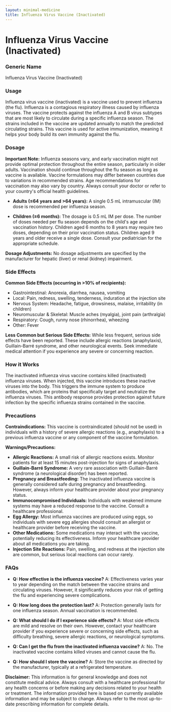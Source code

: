 ```yaml
---
layout: minimal-medicine
title: Influenza Virus Vaccine (Inactivated)
---
```


# Influenza Virus Vaccine (Inactivated)
### Generic Name
Influenza Virus Vaccine (Inactivated)

### Usage
Influenza virus vaccine (inactivated) is a vaccine used to prevent influenza (the flu).  Influenza is a contagious respiratory illness caused by influenza viruses.  The vaccine protects against the influenza A and B virus subtypes that are most likely to circulate during a specific influenza season.  The strains included in the vaccine are updated annually to match the predicted circulating strains.  This vaccine is used for active immunization, meaning it helps your body build its own immunity against the flu.

### Dosage

**Important Note:** Influenza seasons vary, and early vaccination might not provide optimal protection throughout the entire season, particularly in older adults.  Vaccination should continue throughout the flu season as long as vaccine is available.  Vaccine formulations may differ between countries due to variations in recommended strains.  Age recommendations for vaccination may also vary by country.  Always consult your doctor or refer to your country's official health guidelines.

* **Adults (≤64 years and >64 years):** A single 0.5 mL intramuscular (IM) dose is recommended per influenza season.

* **Children (≥6 months):**  The dosage is 0.5 mL IM per dose. The number of doses needed per flu season depends on the child's age and vaccination history.  Children aged 6 months to 8 years may require two doses, depending on their prior vaccination status.  Children aged 9 years and older receive a single dose.  Consult your pediatrician for the appropriate schedule.

**Dosage Adjustments:** No dosage adjustments are specified by the manufacturer for hepatic (liver) or renal (kidney) impairment.


### Side Effects

**Common Side Effects (occurring in >10% of recipients):**

* Gastrointestinal: Anorexia, diarrhea, nausea, vomiting
* Local: Pain, redness, swelling, tenderness, induration at the injection site
* Nervous System: Headache, fatigue, drowsiness, malaise, irritability (in children)
* Neuromuscular & Skeletal: Muscle aches (myalgia), joint pain (arthralgia)
* Respiratory: Cough, runny nose (rhinorrhea), wheezing
* Other: Fever

**Less Common but Serious Side Effects:**  While less frequent, serious side effects have been reported. These include allergic reactions (anaphylaxis), Guillain-Barré syndrome, and other neurological events.  Seek immediate medical attention if you experience any severe or concerning reaction.


### How it Works

The inactivated influenza virus vaccine contains killed (inactivated) influenza viruses. When injected, this vaccine introduces these inactive viruses into the body.  This triggers the immune system to produce antibodies, which are proteins that specifically target and neutralize the influenza viruses.  This antibody response provides protection against future infection by the specific influenza strains contained in the vaccine.


### Precautions

**Contraindications:** This vaccine is contraindicated (should not be used) in individuals with a history of severe allergic reactions (e.g., anaphylaxis) to a previous influenza vaccine or any component of the vaccine formulation.

**Warnings/Precautions:**

* **Allergic Reactions:**  A small risk of allergic reactions exists.  Monitor patients for at least 15 minutes post-injection for signs of anaphylaxis.
* **Guillain-Barré Syndrome:**  A very rare association with Guillain-Barré syndrome (a neurological disorder) has been reported.
* **Pregnancy and Breastfeeding:**  The inactivated influenza vaccine is generally considered safe during pregnancy and breastfeeding. However, always inform your healthcare provider about your pregnancy status.
* **Immunocompromised Individuals:** Individuals with weakened immune systems may have a reduced response to the vaccine.  Consult a healthcare professional.
* **Egg Allergy:**  Most influenza vaccines are produced using eggs, so individuals with severe egg allergies should consult an allergist or healthcare provider before receiving the vaccine.
* **Other Medications:**  Some medications may interact with the vaccine, potentially reducing its effectiveness.  Inform your healthcare provider about all medications you are taking.
* **Injection Site Reactions:**  Pain, swelling, and redness at the injection site are common, but serious local reactions can occur rarely.


### FAQs

* **Q: How effective is the influenza vaccine?** A: Effectiveness varies year to year depending on the match between the vaccine strains and circulating viruses.  However, it significantly reduces your risk of getting the flu and experiencing severe complications.

* **Q: How long does the protection last?** A: Protection generally lasts for one influenza season.  Annual vaccination is recommended.

* **Q: What should I do if I experience side effects?** A: Most side effects are mild and resolve on their own.  However, contact your healthcare provider if you experience severe or concerning side effects, such as difficulty breathing, severe allergic reactions, or neurological symptoms.

* **Q: Can I get the flu from the inactivated influenza vaccine?** A: No. The inactivated vaccine contains killed viruses and cannot cause the flu.

* **Q: How should I store the vaccine?** A: Store the vaccine as directed by the manufacturer, typically at a refrigerated temperature.


**Disclaimer:** This information is for general knowledge and does not constitute medical advice. Always consult with a healthcare professional for any health concerns or before making any decisions related to your health or treatment.  The information provided here is based on currently available information and may be subject to change.  Always refer to the most up-to-date prescribing information for complete details.
